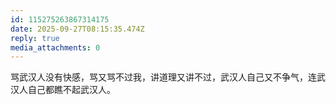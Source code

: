 ```yaml
---
id: 115275263867314175
date: 2025-09-27T08:15:35.474Z
reply: true
media_attachments: 0
---
```


<p>骂武汉人没有快感，骂又骂不过我，讲道理又讲不过，武汉人自己又不争气，连武汉人自己都瞧不起武汉人。</p>
